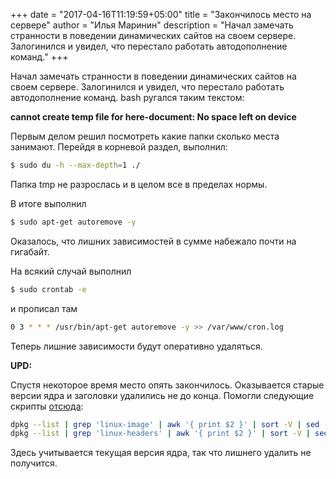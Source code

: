 +++
date = "2017-04-16T11:19:59+05:00"
title = "Закончилось место на сервере"
author = "Илья Маринин"
description = "Начал замечать странности в поведении динамических сайтов на своем сервере. Залогинился и увидел, что перестало работать автодополнение команд."
+++

Начал замечать странности в поведении динамических сайтов на своем сервере. Залогинился и увидел, что перестало работать автодополнение команд. bash ругался таким текстом:

__cannot create temp file for here-document: No space left on device__

Первым делом решил посмотреть какие папки сколько места занимают. Перейдя в корневой раздел, выполнил:

```bash
$ sudo du -h --max-depth=1 ./
```

Папка tmp не разрослась и в целом все в пределах нормы.

В итоге выполнил

```bash
$ sudo apt-get autoremove -y
```

Оказалось, что лишних зависимостей в сумме набежало почти на гигабайт.

На всякий случай выполнил

```bash
$ sudo crontab -e
```

и прописал там

```bash
0 3 * * * /usr/bin/apt-get autoremove -y >> /var/www/cron.log
```

Теперь лишние зависимости будут оперативно удаляться.

__UPD:__

Спустя некоторое время место опять закончилось. Оказывается старые версии ядра и заголовки удалились не до конца. Помогли следующие скрипты [отсюда](https://askubuntu.com/questions/2793/how-do-i-remove-old-kernel-versions-to-clean-up-the-boot-menu):

```bash
dpkg --list | grep 'linux-image' | awk '{ print $2 }' | sort -V | sed -n '/'"$(uname -r | sed "s/\([0-9.-]*\)-\([^0-9]\+\)/\1/")"'/q;p' | xargs sudo apt-get -y purge
dpkg --list | grep 'linux-headers' | awk '{ print $2 }' | sort -V | sed -n '/'"$(uname -r | sed "s/\([0-9.-]*\)-\([^0-9]\+\)/\1/")"'/q;p' | xargs sudo apt-get -y purge
```

Здесь учитывается текущая версия ядра, так что лишнего удалить не получится.
